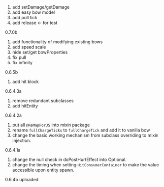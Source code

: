 1. add setDamage/getDamage
2. add easy bow model
3. add pull tick
4. add release  <- for test

0.7.0b
1. add functionality of modifying existing bows
2. add speed scale
3. hide set/get bowProperties
4. fix pull
5. fix infinity

0.6.5b
1. add hit block

0.6.4.3a
1. remove redundant subclasses
2. add hitEntity

0.6.4.2a
1. put all `@ReMapForJS` into mixin package
2. rename `fullChargeTicks` to `fullChargeTick`
and add it to vanilla bow
3. change the basic working mechanism from subclass overriding to mixin injection.

0.6.4.1a
1. change the null check in doPostHurtEffect into Optional.
2. change the timing when setting `HitConsumerContainer`
to make the value accessible upon entity spawn.

0.6.4b uploaded